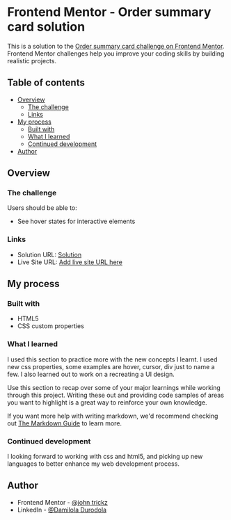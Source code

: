 # Frontend Mentor - Order summary card solution

This is a solution to the [Order summary card challenge on Frontend Mentor](https://www.frontendmentor.io/challenges/order-summary-component-QlPmajDUj). Frontend Mentor challenges help you improve your coding skills by building realistic projects.

## Table of contents

- [Overview](#overview)
  - [The challenge](#the-challenge)
  - [Links](#links)
- [My process](#my-process)
  - [Built with](#built-with)
  - [What I learned](#what-i-learned)
  - [Continued development](#continued-development)
- [Author](#author)

## Overview

### The challenge

Users should be able to:

- See hover states for interactive elements

### Links

- Solution URL: [Solution](https://www.frontendmentor.io/profile/shrewdmind/solutions)
- Live Site URL: [Add live site URL here](https://your-live-site-url.com)

## My process

### Built with

- HTML5
- CSS custom properties

### What I learned

I used this section to practice more with the new concepts I learnt. I used new css properties, some examples are hover, cursor, div just to name a few. I also learned out to work on a recreating a UI design.

Use this section to recap over some of your major learnings while working through this project. Writing these out and providing code samples of areas you want to highlight is a great way to reinforce your own knowledge.


If you want more help with writing markdown, we'd recommend checking out [The Markdown Guide](https://www.markdownguide.org/) to learn more.


### Continued development

I looking forward to working with css and html5, and picking up new languages to better enhance my web development process.


## Author

- Frontend Mentor - [@john trickz](https://www.frontendmentor.io/profile/shrewdmind)
- LinkedIn - [@Damilola Durodola](https://www.linkedin.com/)

